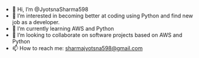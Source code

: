 - 👋 Hi, I’m @JyotsnaSharma598
- 👀 I’m interested in becoming better at coding using Python and find new job as a developer.
- 🌱 I’m currently learning AWS and Python
- 💞️ I’m looking to collaborate on software projects based on AWS and Python
- 📫 How to reach me: sharmajyotsna598@gmail.com

<!---
JyotsnaSharma598/JyotsnaSharma598 is a ✨ special ✨ repository because its `README.md` (this file) appears on your GitHub profile.
You can click the Preview link to take a look at your changes.
--->
